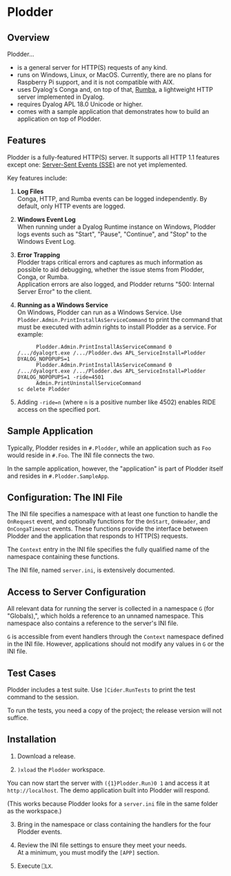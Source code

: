# Plodder

## Overview

Plodder...

* is a general server for HTTP(S) requests of any kind.
* runs on Windows, Linux, or MacOS. Currently, there are no plans for Raspberry Pi support, and it is not compatible with AIX.
* uses Dyalog's Conga and, on top of that, [Rumba](https://github.com/the-carlisle-group/Rumba), a lightweight HTTP server implemented in Dyalog.
* requires Dyalog APL 18.0 Unicode or higher.
* comes with a sample application that demonstrates how to build an application on top of Plodder.

## Features

Plodder is a fully-featured HTTP(S) server. It supports all HTTP 1.1 features except one: [Server-Sent Events (SSE)](https://en.wikipedia.org/wiki/Server-sent_events) are not yet implemented.

Key features include:

1. **Log Files**  
   Conga, HTTP, and Rumba events can be logged independently. By default, only HTTP events are logged.

2. **Windows Event Log**  
   When running under a Dyalog Runtime instance on Windows, Plodder logs events such as "Start", "Pause", "Continue", and "Stop" to the Windows Event Log.

3. **Error Trapping**  
   Plodder traps critical errors and captures as much information as possible to aid debugging, whether the issue stems from Plodder, Conga, or Rumba.  
   Application errors are also logged, and Plodder returns "500: Internal Server Error" to the client.

4. **Running as a Windows Service**  
   On Windows, Plodder can run as a Windows Service. Use `Plodder.Admin.PrintInstallAsServiceCommand` to print the command that must be executed with admin rights to install Plodder as a service. For example:

   ```
         Plodder.Admin.PrintInstallAsServiceCommand 0
   /.../dyalogrt.exe /.../Plodder.dws APL_ServiceInstall=Plodder DYALOG_NOPOPUPS=1
         Plodder.Admin.PrintInstallAsServiceCommand 0
   /.../dyalogrt.exe /.../Plodder.dws APL_ServiceInstall=Plodder DYALOG_NOPOPUPS=1 -ride=4501
         Admin.PrintUninstallServiceCommand
   sc delete Plodder
   ```

5. Adding `-ride=n` (where `n` is a positive number like 4502) enables RIDE access on the specified port.

## Sample Application

Typically, Plodder resides in `#.Plodder`, while an application such as `Foo` would reside in `#.Foo`. The INI file connects the two.

In the sample application, however, the "application" is part of Plodder itself and resides in `#.Plodder.SampleApp`.

## Configuration: The INI File

The INI file specifies a namespace with at least one function to handle the `OnRequest` event, and optionally functions for the `OnStart`, `OnHeader`, and `OnCongaTimeout` events. These functions provide the interface between Plodder and the application that responds to HTTP(S) requests.

The `Context` entry in the INI file specifies the fully qualified name of the namespace containing these functions.

The INI file, named `server.ini`, is extensively documented.

## Access to Server Configuration

All relevant data for running the server is collected in a namespace `G` (for "Globals),", which holds a reference to an unnamed namespace. This namespace also contains a reference to the server's INI file.

`G` is accessible from event handlers through the `Context` namespace defined in the INI file. However, applications should not modify any values in `G` or the INI file.

## Test Cases

Plodder includes a test suite. Use `]Cider.RunTests` to print the test command to the session.

To run the tests, you need a copy of the project; the release version will not suffice.

## Installation

1. Download a release.

2. `)xload` the `Plodder` workspace.

You can now start the server with `({1}Plodder.Run)0 1` and access it at `http://localhost`. The demo application built into Plodder will respond.

(This works because Plodder looks for a `server.ini` file in the same folder as the workspace.)

3. Bring in the namespace or class containing the handlers for the four Plodder events.

4. Review the INI file settings to ensure they meet your needs.  
At a minimum, you must modify the `[APP]` section.

5. Execute `⎕LX`.

